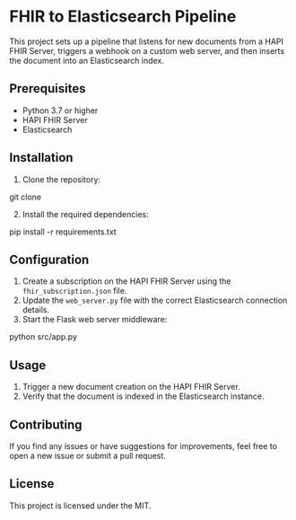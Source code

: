 # FHIR to Elasticsearch Pipeline

This project sets up a pipeline that listens for new documents from a HAPI FHIR Server, triggers a webhook on a custom web server, and then inserts the document into an Elasticsearch index.

## Prerequisites

- Python 3.7 or higher
- HAPI FHIR Server
- Elasticsearch

## Installation

1. Clone the repository:

git clone


2. Install the required dependencies:

pip install -r requirements.txt



## Configuration

1. Create a subscription on the HAPI FHIR Server using the `fhir_subscription.json` file.
2. Update the `web_server.py` file with the correct Elasticsearch connection details.
3. Start the Flask web server middleware:

python src/app.py



## Usage

1. Trigger a new document creation on the HAPI FHIR Server.
2. Verify that the document is indexed in the Elasticsearch instance.

## Contributing

If you find any issues or have suggestions for improvements, feel free to open a new issue or submit a pull request.

## License

This project is licensed under the MIT.


